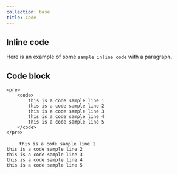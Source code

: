 ```yaml
---
collection: base
title: Code
---
```


## Inline code

Here is an example of some <code>sample inline code</code> with a paragraph.

## Code block

```
<pre>
    <code>
        this is a code sample line 1
        this is a code sample line 2
        this is a code sample line 3
        this is a code sample line 4
        this is a code sample line 5
    </code>
</pre>
```

<pre>
    <code>this is a code sample line 1
this is a code sample line 2
this is a code sample line 3
this is a code sample line 4
this is a code sample line 5</code>
</pre>

